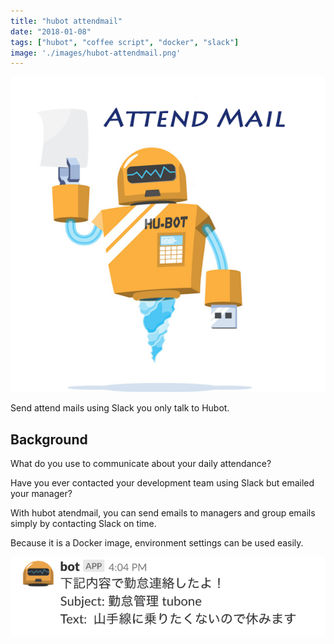 ```yaml
---
title: "hubot attendmail"
date: "2018-01-08"
tags: ["hubot", "coffee script", "docker", "slack"]
image: './images/hubot-attendmail.png'
---
```


![img](https://raw.githubusercontent.com/tubone24/hubot_attendmail/master/docs/header.png)

Send attend mails using Slack you only talk to Hubot.

## Background

What do you use to communicate about your daily attendance?

Have you ever contacted your development team using Slack but emailed your manager?

With hubot atendmail, you can send emails to managers and group emails simply by contacting Slack on time.

Because it is a Docker image, environment settings can be used easily.

![Img](https://raw.githubusercontent.com/tubone24/hubot_attendmail/master/docs/send_attend.png)
